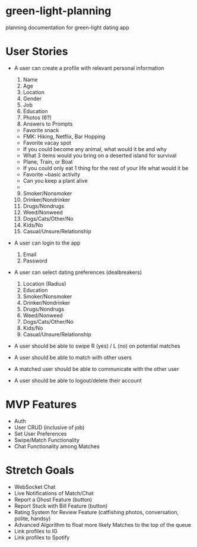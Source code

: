 # green-light-planning
planning documentation for green-light dating app 

# User Stories 
- A user can create a profile with relevant personal information 
  1. Name 
  2. Age 
  3. Location 
  4. Gender
  5. Job 
  6. Education
  7. Photos (6?) 
  8. Answers to Prompts 
    - Favorite snack
    - FMK: Hiking, Netflix, Bar Hopping
    - Favorite vacay spot 
    - If you could become any animal, what would it be and why 
    - What 3 items would you bring on a deserted island for survival 
    - Plane, Train, or Boat 
    - If you could only eat 1 thing for the rest of your life what would it be 
    - Favorite ~basic activity 
    - Can you keep a plant alive 
    - 
  9. Smoker/Nonsmoker 
  10. Drinker/Nondrinker 
  11. Drugs/Nondrugs 
  12. Weed/Nonweed 
  13. Dogs/Cats/Other/No
  14. Kids/No
  15. Casual/Unsure/Relationship

- A user can login to the app 
  1. Email 
  2. Password 
  
- A user can select dating preferences (dealbreakers) 
  1. Location (Radius) 
  2. Education 
  3. Smoker/Nonsmoker 
  4. Drinker/Nondrinker 
  5. Drugs/Nondrugs 
  6. Weed/Nonweed 
  7. Dogs/Cats/Other/No
  8. Kids/No
  9. Casual/Unsure/Relationship

- A user should be able to swipe R (yes) / L (no) on potential matches 
- A user should be able to match with other users 
- A matched user should be able to communicate with the other user 
- A user should be able to logout/delete their account  


# MVP Features 
- Auth 
- User CRUD (inclusive of job) 
- Set User Preferences 
- Swipe/Match Functionality 
- Chat Functionality among Matches 


# Stretch Goals 
- WebSocket Chat 
- Live Notifications of Match/Chat
- Report a Ghost Feature (button)
- Report Stuck with Bill Feature (button)
- Rating System for Review Feature (catfishing photos, conversation, polite, handsy)
- Advanced Algorithm to float more likely Matches to the top of the queue 
- Link profiles to IG 
- Link profiles to Spotify
